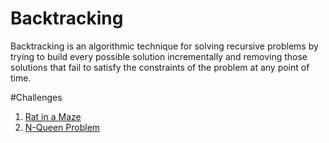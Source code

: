 # Backtracking

Backtracking is an algorithmic technique for solving recursive problems by trying to build every possible solution incrementally and removing those solutions that fail to satisfy the constraints of the problem at any point of time.

#Challenges

1. [Rat in a Maze](./ratInAMaze.cpp)
2. [N-Queen Problem](./nQueen.cpp)
